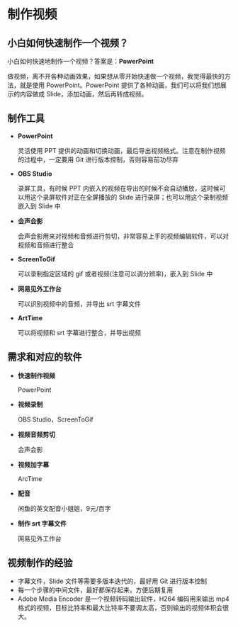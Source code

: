# 制作视频

## 小白如何快速制作一个视频？

小白如何快速地制作一个视频？答案是：**PowerPoint**

做视频，离不开各种动画效果，如果想从零开始快速做一个视频，我觉得最快的方法，就是使用 PowerPoint。PowerPoint 提供了各种动画，我们可以将我们想展示的内容做成 Slide，添加动画，然后再转成视频。

## 制作工具

* **PowerPoint**

  灵活使用 PPT 提供的动画和切换动画，最后导出视频格式。注意在制作视频的过程中，一定要用 Git 进行版本控制，否则容易前功尽弃

* **OBS Studio**

  录屏工具，有时候 PPT 内嵌入的视频在导出的时候不会自动播放，这时候可以用这个录屏软件对正在全屏播放的 Slide 进行录屏；也可以用这个录制视频嵌入到 Slide 中

* **会声会影**

  会声会影用来对视频和音频进行剪切，非常容易上手的视频编辑软件，可以对视频和音频进行整合

* **ScreenToGif**

  可以录制指定区域的 gif 或者视频(注意可以调分辨率)，嵌入到 Slide 中

* **网易见外工作台**

  可以识别视频中的音频，并导出 srt 字幕文件

* **ArtTime**

  可以将视频和 srt 字幕进行整合，并导出视频

## 需求和对应的软件

* **快速制作视频**

  PowerPoint

* **视频录制**

  OBS Studio，ScreenToGif

* **视频音频剪切**

  会声会影

* **视频加字幕**

  ArcTime

* **配音**

  闲鱼的英文配音小姐姐，9元/百字

* **制作 srt 字幕文件**

  网易见外工作台

## 视频制作的经验

* 字幕文件，Slide 文件等需要多版本迭代的，最好用 Git 进行版本控制
* 每一个步骤的中间文件，最好都保存起来，方便后期复用
* Adobe Media Encoder 是一个视频转码输出软件，H264 编码用来输出 mp4 格式的视频，目标比特率和最大比特率不要调太高，否则输出的视频体积会很大。 





